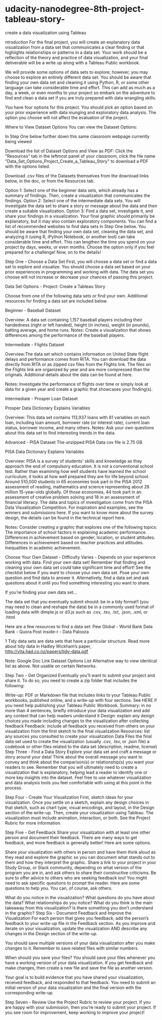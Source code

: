# udacity-nanodegree-8th-project-tableau-story-
create a data visualization using Tableau 


ntroduction
For the final project, you will create an explanatory data visualization from a data set that communicates a clear finding or that highlights relationships or patterns in a data set. Your work should be a reflection of the theory and practice of data visualization, and your final deliverable will be a write up along with a Tableau Public workbook.

We will provide some options of data sets to explore; however, you may choose to explore an entirely different data set. You should be aware that finding your own data set and cleaning it using Python, R, or some other language can take considerable time and effort. This can add as much as a day, a week, or even months to your project so embark on the adventure to find and clean a data set if you are truly prepared with data wrangling skills.

You have four options for this project. You should pick an option based on your prior experience with data munging and exploratory data analysis. The option you choose will not affect the evaluation of the project.

Where to View Dataset Options You can view the Dataset Options:

In Step One below further down this same classroom webpage currently being viewed

Download the list of Dataset Options and View as PDF: Click the "Resources" tab in the leftmost panel of your classroom, click the file name "Data_Set_Options_Project_Create_a_Tableau_Story" to download a PDF with the options listed.

Download .csv files of the Datasets themselves from the download links below, in the doc, or from the Resources tab.

Option 1: Select one of the beginner data sets, which already has a summary of findings. Then, create a visualization that communicates the findings.
Option 2: Select one of the intermediate data sets. You will investigate the data set to share a story or message about the data and then create a suitable visualization.
Option 3: Find a data set, investigate it, and share your findings in a visualization. Your final graphic should primarily be explanatory, but it may also contain exploratory components. You can find a list of recommended websites to find data sets in Step One below. You should be aware that finding your own data set, cleaning the data set, and analyzing it (using R, iPython Notebook, or another tool) can take considerable time and effort. This can lengthen the time you spend on your project by days, weeks, or even months. Choose the option only if you feel prepared for a challenge!
Now, on to the details!

Step One - Choose a Data Set
First, you will choose a data set or find a data set to explore and visualize. You should choose a data set based on your prior experiences in programming and working with data. The data set you choose will not increase or decrease your chances of passing this project.

Data Set Options - Project: Create a Tableau Story

Choose from one of the following data sets or find your own. Additional resources for finding a data set are included below.

Beginner - Baseball Dataset

Overview: A data set containing 1,157 baseball players including their handedness (right or left handed), height (in inches), weight (in pounds), batting average, and home runs. Notes: Create a visualization that shows differences among the performance of the baseball players.

Intermediate - Flights Dataset

Overview:The data set which contains information on United State flight delays and performance comes from RITA. You can download the data directly from RITA or as zipped csv files from the Flights link. The files on the Flights link are organized by year and are more compressed than the originals. Additional details about the data can be found at here.

Notes: Investigate the performance of flights over time or simply look at data for a given year and create a graphic that showcases your finding(s).

Intermediate - Prosper Loan Dataset

Prosper Data Dictionary Explains Variables

Overview: This data set contains 113,937 loans with 81 variables on each loan, including loan amount, borrower rate (or interest rate), current loan status, borrower income, and many others. Notes: Ask your own questions about this data set to find interesting trends in the data.

Advanced - PISA Dataset The unzipped PISA Data csv file is 2.75 GB.

PISA Data Dictionary Explains Variables

Overview: PISA is a survey of students' skills and knowledge as they approach the end of compulsory education. It is not a conventional school test. Rather than examining how well students have learned the school curriculum, it looks at how well prepared they are for life beyond school. Around 510,000 students in 65 economies took part in the PISA 2012 assessment of reading, mathematics and science representing about 28 million 15-year-olds globally. Of those economies, 44 took part in an assessment of creative problem solving and 18 in an assessment of financial literacy. The data and topics of investigation come from the PISA Data Visualization Competition. For inspiration and examples, see the winners and submissions here. If you want to know more about the survey design, the details can be found in the technical report here.

Notes: Consider creating a graphic that explores one of the following topics: The importance of school factors in explaining academic performance. Differences in achievement based on gender, location, or student attitudes. Differences in achievement based on teacher practices and attitudes. Inequalities in academic achievement.

Choose Your Own Dataset - Difficulty Varies - Depends on your experience working with data. Find your own data set! Remember that finding and cleaning your own data set could take significant time and effort! See the checklist below if you want to choose your own data set. Pose your own question and find data to answer it. Alternatively, find a data set and ask questions about it until you find something interesting you want to share.

If you’re finding your own data set…

The data set that you eventually submit should: be in a tidy format1 (you may need to clean and reshape the data) be in a commonly used format of loading data with dimple.js or d3.js such as .csv, .tsv, .txt, .json, .xml, or .html

Here are a few resources to find a data set: Pew Global - World Bank Data Bank - Quora Post inside-r - Data Palooza

1 Tidy data sets are data sets that have a particular structure. Read more about tidy data in Hadley Wickham’s paper, http://vita.had.co.nz/papers/tidy-data.pdf

Note: Google Doc Link Dataset Options List Alternative way to view identical list as above. Not usable on certain Networks.

Step Two - Get Organized
Eventually you’ll want to submit your project and share it. To do so, you need to create a zip folder that includes the following:

Write-up: PDF or Markdown file that includes links to your Tableau Public workbooks, published online, and a write-up with four sections. See HERE if you need help publishing your Tableau Public Workbook.
Summary: in no more than 4 sentences, briefly introduce your data visualization and add any context that can help readers understand it
Design: explain any design choices you made including changes to the visualization after collecting feedback
Feedback: include all feedback you received from others on your visualization from the first sketch to the final visualization
Resources: list any sources you consulted to create your visualization
Data Files
the final data set used to create the visualization (usually .csv, .tsv, or .json file)
a codebook or other files related to the data set (description, readme, license)
Step Three - Find a Data Story
Explore your data set and craft a message or story around your data! Think about the overall message you want to convey and think about the comparison(s) or relationship(s) you want your readers to see. Remember that you will ultimately need to create a visualization that is explanatory, helping lead a reader to identify one or more key insights into the dataset. Feel free to use whatever visualization and data analysis tools you feel comfortable with using at this point in the process.

Step Four - Create Your Visualization
First, sketch ideas for your visualization. Once you settle on a sketch, explain any design choices in that sketch, such as chart type, visual encodings, and layout, in the Design section of the write-up. Then, create your visualization using Tableau. The visualization must include animation, interaction, or both. See the Project Rubric for more information.

Step Five - Get Feedback
Share your visualization with at least one other person and document their feedback. There are many ways to get feedback, and more feedback is generally better! Here are some options.

Share your visualization with others in person and have them think aloud as they read and explore the graphic so you can document what stands out to them and how they interpret the graphic.
Share a link to your project in your Study Group, or Slack community, depending on what version of the program you are in, and ask others to share their constructive criticisms. Be sure to offer advice to others who are seeking feedback too!
You might need to ask specific questions to prompt the reader. Here are some questions to help you. You can, of course, ask others.

What do you notice in the visualization?
What questions do you have about the data?
What relationships do you notice?
What do you think is the main takeaway from this visualization?
Is there something you don’t understand in the graphic?
Step Six - Document Feedback and Improve the Visualization
For each person that gives you feedback, add the person’s feedback to your write-up file in the Feedback section. As you improve and iterate on your visualization, update the visualization AND describe any changes in the Design section of the write-up.

You should save multiple versions of your data visualization after you make changes to it. Remember to save related files with similar numbers.

When should you save your files? You should save your files whenever you have a working version of your data visualization. If you get feedback and make changes, then create a new file and save the file as another version.

Your goal is to build evidence that you have shared your visualization, received feedback, and responded to that feedback. You need to submit an initial version of your data visualization and the final version with the corresponding write-up.

Step Seven - Review
Use the Project Rubric to review your project. If you are happy with your submission, then you’re ready to submit your project. If you see room for improvement, keep working to improve your project!
